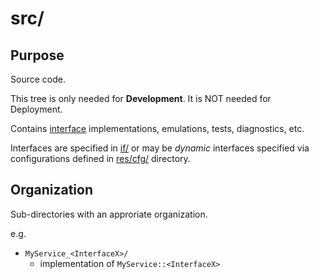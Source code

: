 # src/

## Purpose

Source code.

This tree is only needed for **Development**. It is NOT needed for Deployment.

Contains [interface](../doc/doma/Interface.md) implementations, emulations, tests, diagnostics, etc.

Interfaces are specified in [if/](../if/README.md) or may be *dynamic*  interfaces specified via configurations defined in 
[res/cfg/](../res/cfg/README.md) directory.


## Organization

Sub-directories with an approriate organization.

e.g.

- `MyService_<InterfaceX>/`
   - implementation of `MyService::<InterfaceX>` 
